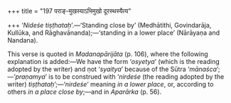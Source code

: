 +++
title = "197 पराङ्-मुखस्याऽभिमुखो दूरस्थस्यैत्य"

+++
‘*Nideśe tiṣṭhataḥ*’.—‘Standing close by’ (Medhātithi, Govindarāja,
Kullūka, and Rāghavānanda);—‘standing in a lower place’ (Nārāyaṇa and
Nandana).

This verse is quoted in *Madanapārijāta* (p. 106), where the following
explanation is added:—We have the form ‘*osyetya*’ (which is the reading
adopted by the writer) and ṇot ‘*syaitya*’ because of the Sūtra
‘*mānaśca*’;—‘*praṇamya*’ is to be construed with ‘*nirdeśe* (the
reading adopted by the writer) *tiṣṭhataḥ*’;—‘*nirdeśe*’ meaning *in a
lower place*, or, according to others *in a place close by*;—and in
*Aparārka* (p. 56).


